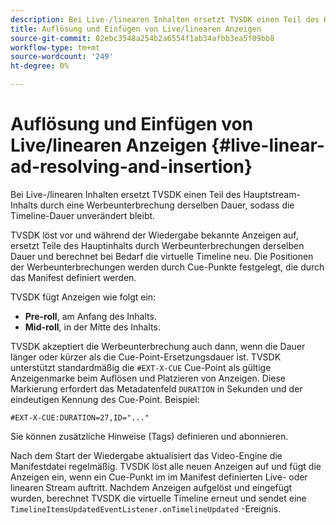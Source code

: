 ```yaml
---
description: Bei Live-/linearen Inhalten ersetzt TVSDK einen Teil des Hauptstream-Inhalts durch eine Werbeunterbrechung derselben Dauer, sodass die Timeline-Dauer unverändert bleibt.
title: Auflösung und Einfügen von Live/linearen Anzeigen
source-git-commit: 02ebc3548a254b2a6554f1ab34afbb3ea5f09bb8
workflow-type: tm+mt
source-wordcount: '249'
ht-degree: 0%

---
```


# Auflösung und Einfügen von Live/linearen Anzeigen {#live-linear-ad-resolving-and-insertion}

Bei Live-/linearen Inhalten ersetzt TVSDK einen Teil des Hauptstream-Inhalts durch eine Werbeunterbrechung derselben Dauer, sodass die Timeline-Dauer unverändert bleibt.

TVSDK löst vor und während der Wiedergabe bekannte Anzeigen auf, ersetzt Teile des Hauptinhalts durch Werbeunterbrechungen derselben Dauer und berechnet bei Bedarf die virtuelle Timeline neu. Die Positionen der Werbeunterbrechungen werden durch Cue-Punkte festgelegt, die durch das Manifest definiert werden.

TVSDK fügt Anzeigen wie folgt ein:

* **Pre-roll**, am Anfang des Inhalts.
* **Mid-roll**, in der Mitte des Inhalts.

TVSDK akzeptiert die Werbeunterbrechung auch dann, wenn die Dauer länger oder kürzer als die Cue-Point-Ersetzungsdauer ist. TVSDK unterstützt standardmäßig die `#EXT-X-CUE` Cue-Point als gültige Anzeigenmarke beim Auflösen und Platzieren von Anzeigen. Diese Markierung erfordert das Metadatenfeld `DURATION` in Sekunden und der eindeutigen Kennung des Cue-Point. Beispiel:

```
#EXT-X-CUE:DURATION=27,ID="..."
```

Sie können zusätzliche Hinweise (Tags) definieren und abonnieren.

Nach dem Start der Wiedergabe aktualisiert das Video-Engine die Manifestdatei regelmäßig. TVSDK löst alle neuen Anzeigen auf und fügt die Anzeigen ein, wenn ein Cue-Punkt im im Manifest definierten Live- oder linearen Stream auftritt. Nachdem Anzeigen aufgelöst und eingefügt wurden, berechnet TVSDK die virtuelle Timeline erneut und sendet eine `TimelineItemsUpdatedEventListener.onTimelineUpdated` -Ereignis.
